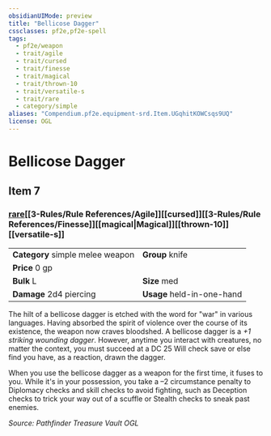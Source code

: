 ```yaml
---
obsidianUIMode: preview
title: "Bellicose Dagger"
cssclasses: pf2e,pf2e-spell
tags:
  - pf2e/weapon
  - trait/agile
  - trait/cursed
  - trait/finesse
  - trait/magical
  - trait/thrown-10
  - trait/versatile-s
  - trait/rare
  - category/simple
aliases: "Compendium.pf2e.equipment-srd.Item.UGqhitKOWCsqs9UQ"
license: OGL
---
```

# Bellicose Dagger
## Item 7
### [rare](rare.md "Rare Rarity Trait")[[3-Rules/Rule References/Agile]][[cursed]][[3-Rules/Rule References/Finesse]][[magical|Magical]][[thrown-10]][[versatile-s]]

|  |  |
| -- | -- |
| **Category** simple melee weapon | **Group** knife |
| **Price** 0 gp |  |
| **Bulk** L | **Size** med |
| **Damage** 2d4 piercing  | **Usage** held-in-one-hand |



The hilt of a bellicose dagger is etched with the word for "war" in various languages. Having absorbed the spirit of violence over the course of its existence, the weapon now craves bloodshed. A bellicose dagger is a _+1 striking wounding dagger_. However, anytime you interact with creatures, no matter the context, you must succeed at a DC 25 Will check save or else find you have, as a reaction, drawn the dagger.

When you use the bellicose dagger as a weapon for the first time, it fuses to you. While it's in your possession, you take a –2 circumstance penalty to Diplomacy checks and skill checks to avoid fighting, such as Deception checks to trick your way out of a scuffle or Stealth checks to sneak past enemies.

*Source: Pathfinder Treasure Vault*
*OGL*